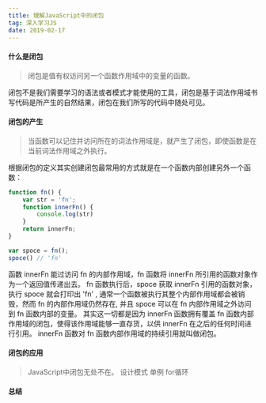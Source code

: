 ```yaml
---
title: 理解JavaScript中的闭包
tag: 深入学习JS
date: 2019-02-17
---
```


#### 什么是闭包
> 闭包是值有权访问另一个函数作用域中的变量的函数。

闭包不是我们需要学习的语法或者模式才能使用的工具，闭包是基于词法作用域书写代码是所产生的自然结果，闭包在我们所写的代码中随处可见。
<!-- more -->
#### 闭包的产生
> 当函数可以记住并访问所在的词法作用域是，就产生了闭包，即使函数是在当前词法作用域之外执行。

根据闭包的定义其实创建闭包最常用的方式就是在一个函数内部创建另外一个函数：

```javascript
function fn() {
    var str = 'fn';
    function innerFn() {
        console.log(str)
    }
    return innerFn;
}

var spoce = fn();
spoce() // 'fn'
```
函数 innerFn 能过访问 fn 的内部作用域，fn 函数将 innerFn 所引用的函数对象作为一个返回值传递出去。
fn 函数执行后，spoce 获取 innerFn 引用的函数对象，执行 spoce 就会打印出 'fn' , 通常一个函数被执行其整个内部作用域都会被销毁，然而 fn 的内部作用域仍然存在, 并且 spoce 可以在 fn 内部作用域之外访问到 fn 函数内部的变量。
其实这一切都是因为 innerFn 函数拥有覆盖 fn 函数内部作用域的闭包，使得该作用域能够一直存货，以供 innerFn 在之后的任何时间进行引用。
innerFn 函数对 fn 函数内部作用域的持续引用就叫做闭包。

#### 闭包的应用
> JavaScript中闭包无处不在。
设计模式 单例
for循环
#### 总结
